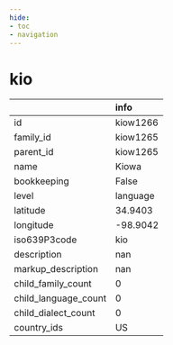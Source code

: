 ```yaml
---
hide:
- toc
- navigation
---
```

# kio
|                      | info     |
|:---------------------|:---------|
| id                   | kiow1266 |
| family_id            | kiow1265 |
| parent_id            | kiow1265 |
| name                 | Kiowa    |
| bookkeeping          | False    |
| level                | language |
| latitude             | 34.9403  |
| longitude            | -98.9042 |
| iso639P3code         | kio      |
| description          | nan      |
| markup_description   | nan      |
| child_family_count   | 0        |
| child_language_count | 0        |
| child_dialect_count  | 0        |
| country_ids          | US       |